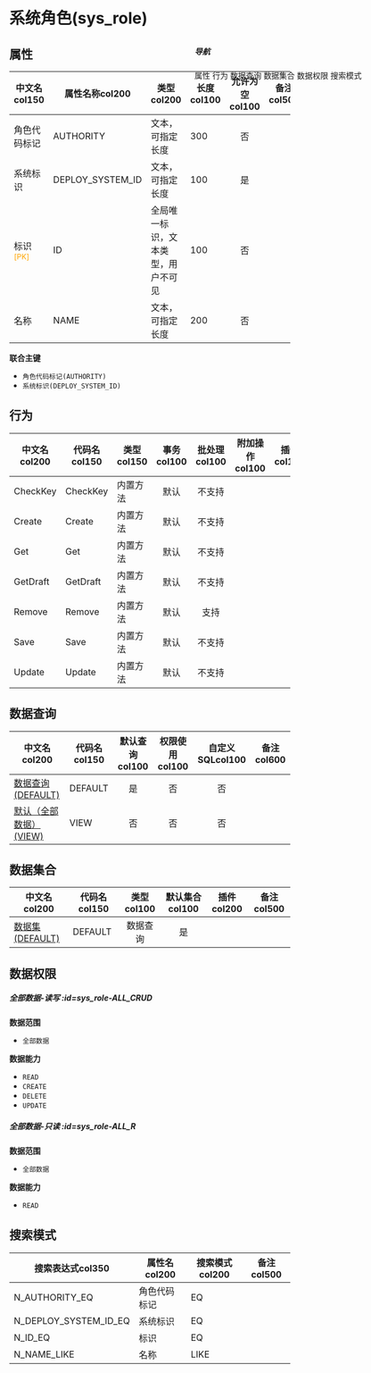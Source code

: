# 系统角色(sys_role)  <!-- {docsify-ignore-all} -->


## 属性
|    中文名col150 | 属性名称col200           | 类型col200     | 长度col100    |允许为空col100    |  备注col500  |
| --------   |------------| -----  | -----  | :----: | -------- |
|角色代码标记|AUTHORITY|文本，可指定长度|300|否||
|系统标识|DEPLOY_SYSTEM_ID|文本，可指定长度|100|是||
|标识<sup class="footnote-symbol"><font color=orange>[PK]</font></sup>|ID|全局唯一标识，文本类型，用户不可见|100|否||
|名称|NAME|文本，可指定长度|200|否||

<p class="panel-title"><b>联合主键</b></p>

  * `角色代码标记(AUTHORITY)`
  * `系统标识(DEPLOY_SYSTEM_ID)`

## 行为
| 中文名col200    | 代码名col150    | 类型col150    | 事务col100   | 批处理col100   | 附加操作col100  | 插件col150    |  备注col300  |
| -------- |---------- |----------- |:----:|:----:|---------| ----- | ----- |
|CheckKey|CheckKey|内置方法|默认|不支持||||
|Create|Create|内置方法|默认|不支持||||
|Get|Get|内置方法|默认|不支持||||
|GetDraft|GetDraft|内置方法|默认|不支持||||
|Remove|Remove|内置方法|默认|支持||||
|Save|Save|内置方法|默认|不支持||||
|Update|Update|内置方法|默认|不支持||||

## 数据查询
| 中文名col200    | 代码名col150    | 默认查询col100 | 权限使用col100 | 自定义SQLcol100 |  备注col600|
| --------  | --------   | :----:  |:----:  | :----:  |----- |
|[数据查询(DEFAULT)](module/runtime/sys_role/query/Default)|DEFAULT|是|否 |否 ||
|[默认（全部数据）(VIEW)](module/runtime/sys_role/query/View)|VIEW|否|否 |否 ||

## 数据集合
| 中文名col200  | 代码名col150  | 类型col100 | 默认集合col100 |   插件col200|   备注col500|
| --------  | --------   | :----:   | :----:   | ----- |----- |
|[数据集(DEFAULT)](module/runtime/sys_role/dataset/Default)|DEFAULT|数据查询|是|||

## 数据权限

##### 全部数据-读写 :id=sys_role-ALL_CRUD

<p class="panel-title"><b>数据范围</b></p>

* `全部数据`

<p class="panel-title"><b>数据能力</b></p>

* `READ`
* `CREATE`
* `DELETE`
* `UPDATE`



##### 全部数据-只读 :id=sys_role-ALL_R

<p class="panel-title"><b>数据范围</b></p>

* `全部数据`

<p class="panel-title"><b>数据能力</b></p>

* `READ`




## 搜索模式
|   搜索表达式col350   |    属性名col200    |    搜索模式col200        |备注col500  |
| -------- |------------|------------|------|
|N_AUTHORITY_EQ|角色代码标记|EQ||
|N_DEPLOY_SYSTEM_ID_EQ|系统标识|EQ||
|N_ID_EQ|标识|EQ||
|N_NAME_LIKE|名称|LIKE||

<div style="display: block; overflow: hidden; position: fixed; top: 140px; right: 100px;">

##### 导航
<el-anchor >
<el-anchor-link :href="`#/module/runtime/sys_role?id=属性`">
  属性
</el-anchor-link>
<el-anchor-link :href="`#/module/runtime/sys_role?id=行为`">
  行为
</el-anchor-link>
<el-anchor-link :href="`#/module/runtime/sys_role?id=数据查询`">
  数据查询
</el-anchor-link>
<el-anchor-link :href="`#/module/runtime/sys_role?id=数据集合`">
  数据集合
</el-anchor-link>
<el-anchor-link :href="`#/module/runtime/sys_role?id=数据权限`">
  数据权限
</el-anchor-link>
<el-anchor-link :href="`#/module/runtime/sys_role?id=搜索模式`">
  搜索模式
</el-anchor-link>
</el-anchor>
</div>

<script>
 const { createApp } = Vue
  createApp({
    data() {
      return {



      }
    },
    methods: {
    }
  }).use(ElementPlus).mount('#app')
</script>